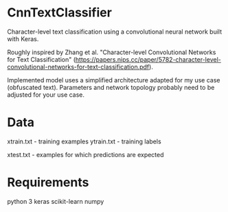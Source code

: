 # CnnTextClassifier
Character-level text classification using a convolutional neural network built with Keras.
 
Roughly inspired by Zhang et al. "Character-level Convolutional Networks for Text Classification" (https://papers.nips.cc/paper/5782-character-level-convolutional-networks-for-text-classification.pdf). 

Implemented model uses a simplified architecture adapted for my use case (obfuscated text). Parameters and network topology probably need to be adjusted for your use case.

# Data
xtrain.txt - training examples
ytrain.txt - training labels

xtest.txt - examples for which predictions are expected

# Requirements
python 3
keras
scikit-learn
numpy
